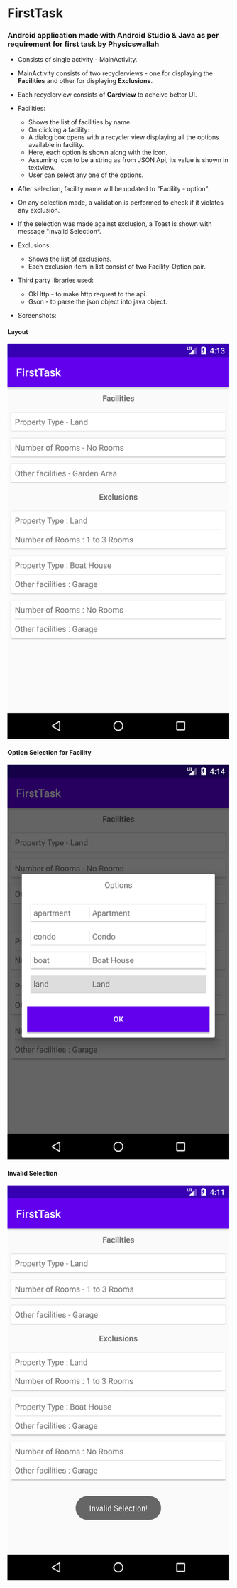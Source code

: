 # FirstTask

### Android application made with Android Studio & Java as per requirement for first task by Physicswallah

* Consists of single activity - MainActivity.
* MainActivity consists of two recyclerviews - one for displaying the **Facilities** and other for displaying **Exclusions**.
* Each recyclerview consists of **Cardview** to acheive better UI.

* Facilities:
  * Shows the list of facilities by name.
  * On clicking a facility:
  * A dialog box opens with a recycler view displaying all the options available in facility.
  * Here, each option is shown along with the icon.
  * Assuming icon to be a string as from JSON Api, its value is shown in textview.
  * User can select any one of the options.
  
* After selection, facility name will be updated to "Facility - option".
* On any selection made, a validation is performed to check if it violates any exclusion.
* If the selection was made against exclusion, a Toast is shown with message "Invalid Selection*.

* Exclusions:
  * Shows the list of exclusions.
  * Each exclusion item in list consist of two Facility-Option pair.
  
* Third party libraries used:
  * OkHttp - to make http request to the api.
  * Gson - to parse the json object into java object.
  
* Screenshots:
#### Layout
<img src = "https://github.com/yashjohri/Screenshots/blob/main/FirstTask/img_1_layout.png" width="500">

#### Option Selection for Facility
<img src = "https://github.com/yashjohri/Screenshots/blob/main/FirstTask/img_2_options.png" width="500">

#### Invalid Selection
<img src = "https://github.com/yashjohri/Screenshots/blob/main/FirstTask/img_3_invalid_selection.png" width="500">
